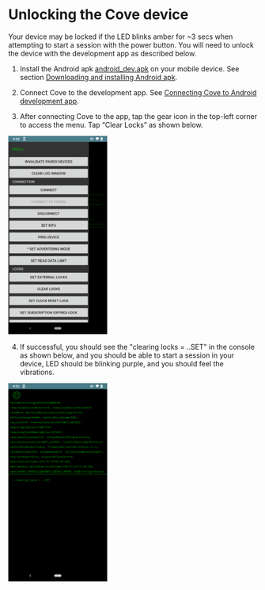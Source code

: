 # Unlocking the Cove device

Your device may be locked if the LED blinks amber for ~3 secs when attempting to start a session with the power button. You will need to unlock the device with the development app as described below.

1. Install the Android apk [android_dev.apk](../apk/android_dev.apk) on your mobile device. See section [Downloading and installing Android apk](download_install_apk.md).

2. Connect Cove to the development app. See [Connecting Cove to Android development app](connecting.md).

3. After connecting Cove to the app, tap the gear icon in the top-left corner to access the menu. Tap “Clear Locks” as shown below.
  <img src="/images/clear_locks.png" width="200" height="400">


4. If successful, you should see the "clearing locks = ..SET" in the console as shown below, and you should be able to start a session in your device, LED should be blinking purple, and you should feel the vibrations.

  <img src="/images/clear_locks_true.png" width="200" height="400">
